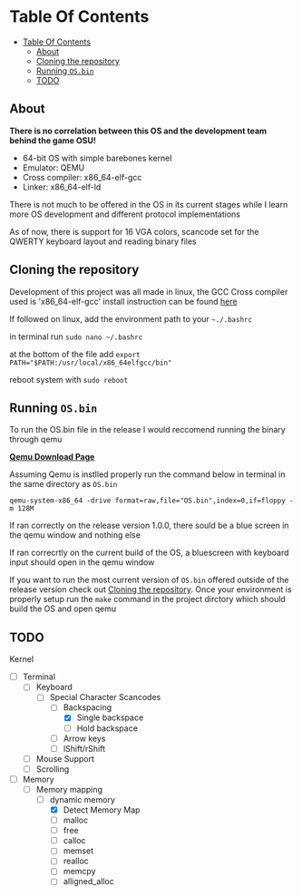 # Table Of Contents

- [Table Of Contents](#table-of-contents)
  - [About](#about)
  - [Cloning the repository](#cloning-the-repository)
  - [Running `OS.bin`](#running-osbin)
  - [TODO](#todo)

## About

**There is no correlation between this OS and the development team behind the game OSU!**

- 64-bit OS with simple barebones kernel
- Emulator: QEMU
- Cross compiler: x86_64-elf-gcc
- Linker: x86_64-elf-ld

There is not much to be offered in the OS in its current stages while I learn more OS development and different protocol implementations

As of now, there is support for 16 VGA colors, scancode set for the QWERTY keyboard layout and reading binary files

## Cloning the repository

Development of this project was all made in linux, the GCC Cross compiler used is 'x86_64-elf-gcc' install instruction can be found [here](https://github.com/Absurdponcho/GCCBuildCommands)

If followed on linux, add the environment path to your `~./.bashrc`
  
  in terminal run `sudo nano ~/.bashrc`
  
  at the bottom of the file add `export PATH="$PATH:/usr/local/x86_64elfgcc/bin"`
  
  reboot system with `sudo reboot`

## Running `OS.bin`

To run the OS.bin file in the release I would reccomend running the binary through qemu

**[Qemu Download Page](https://www.qemu.org/download/)**

Assuming Qemu is instlled properly run the command below in terminal in the same directory as `OS.bin`

`qemu-system-x86_64 -drive format=raw,file="OS.bin",index=0,if=floppy -m 128M`

If ran correctly on the release version 1.0.0, there sould be a blue screen in the qemu window and nothing else

If ran correcrtly on the current build of the OS, a bluescreen with keyboard input should open in the qemu window

If you want to run the most current version of `OS.bin` offered outside of the release version check out [Cloning the repository](#cloning-the-repository). Once your environment is properly setup run the `make` command in the project dirctory which should build the OS and open qemu

## TODO

Kernel

- [ ] Terminal
  - [ ] Keyboard
    - [ ] Special Character Scancodes
      - [ ] Backspacing
        - [X] Single backspace
        - [ ] Hold backspace
      - [ ] Arrow keys
      - [ ] lShift/rShift
  - [ ] Mouse Support
  - [ ] Scrolling
- [ ] Memory
  - [ ] Memory mapping
    - [ ] dynamic memory
      - [X] Detect Memory Map
      - [ ] malloc
      - [ ] free
      - [ ] calloc
      - [ ] memset
      - [ ] realloc
      - [ ] memcpy
      - [ ] alligned_alloc
